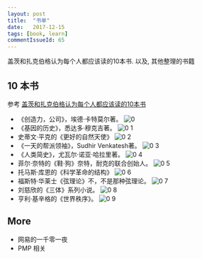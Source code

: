 ```yaml
---
layout: post
title:  "书单"
date:   2017-12-15
tags: [book, learn]
commentIssueId: 65
---
```


盖茨和扎克伯格认为每个人都应该读的10本书. 以及, 其他整理的书籍

## 10 本书
参考 [盖茨和扎克伯格认为每个人都应该读的10本书](http://new.qq.com/omn/20171214A10B4F.html#p=10)

* 《创造力，公司》，埃德·卡特莫尔著。
  ![0](https://user-images.githubusercontent.com/7157346/34021711-383fda9e-e176-11e7-9532-fcd84ee7b010.jpeg)
* 《基因的历史》，悉达多·穆克吉著。
  ![0 1](https://user-images.githubusercontent.com/7157346/34021699-365d68fe-e176-11e7-8b4a-414e682783a3.jpeg)
* 史蒂文·平克的《更好的自然天使》
  ![0 2](https://user-images.githubusercontent.com/7157346/34021700-36918364-e176-11e7-9e7d-51175441f46f.jpeg)
* 《一天的帮派领袖》，Sudhir Venkatesh著。
  ![0 3](https://user-images.githubusercontent.com/7157346/34021703-36c5e942-e176-11e7-8d38-564ff73eb1b0.jpeg)
* 《人类简史》，尤瓦尔·诺亚·哈拉里著。
  ![0 4](https://user-images.githubusercontent.com/7157346/34021704-36facfa4-e176-11e7-88a1-acce26551176.jpeg)
* 菲尔·奈特的《鞋·狗》奈特，耐克的联合创始人。
  ![0 5](https://user-images.githubusercontent.com/7157346/34021705-372d63e2-e176-11e7-865a-d2aad4508c7c.jpeg)
* 托马斯·库恩的《科学革命的结构》
  ![0 6](https://user-images.githubusercontent.com/7157346/34021706-375f894e-e176-11e7-8ab6-1d591a3b6609.jpeg)
* 福斯特·华莱士《弦理论》不，不是那种弦理论。
  ![0 7](https://user-images.githubusercontent.com/7157346/34021708-3792b6ac-e176-11e7-8ccf-51134fcfa96f.jpeg)
* 刘慈欣的《三体》系列小说。
  ![0 8](https://user-images.githubusercontent.com/7157346/34021709-37c5a81e-e176-11e7-9d2a-d3f954b6f8ac.jpeg)
* 亨利·基辛格的《世界秩序》。
  ![0 9](https://user-images.githubusercontent.com/7157346/34021710-380a595a-e176-11e7-9a26-a812e54a0571.jpeg)

## More
* 网易的一千零一夜
* PMP 相关
